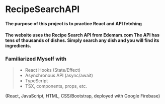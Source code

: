 # RecipeSearchAPI
<h4>The purpose of this project is to practice React and API fetching</h4>
<h4>The website uses the Recipe Search API from Edemam.com The API has tens of thousands of dishes. Simply search any dish and you will find its ingredients.</h4>

<h3>Familiarized Myself with</h3>
<blockquote>
  <ul>
    <li>React Hooks (State/Effect) </li>
    <li>Asynchronous API (async/await) </li>
    <li>TypeScript</li>
    <li>TSX, components, props, etc.</li>
  </ul>
</blockquote>
(React, JavaScript, HTML, CSS/Bootstrap, deployed with Google Firebase)
